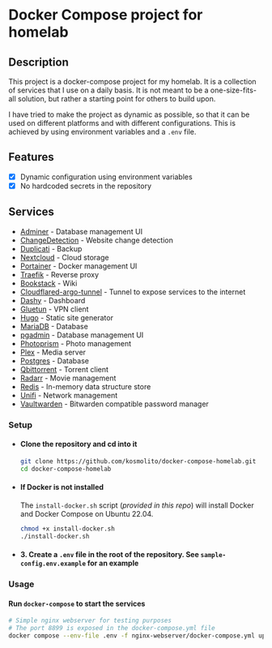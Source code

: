 # Docker Compose project for homelab

## Description

This project is a docker-compose project for my homelab. It is a collection of services that I use on a daily basis. It is not meant to be a one-size-fits-all solution, but rather a starting point for others to build upon.

I have tried to make the project as dynamic as possible, so that it can be used on different platforms and with different configurations. This is achieved by using environment variables and a `.env` file.

## Features

- [x] Dynamic configuration using environment variables
- [X] No hardcoded secrets in the repository

## Services

- [Adminer](https://www.adminer.org/) - Database management UI
- [ChangeDetection](https://www.changedetection.com/) - Website change detection
- [Duplicati](https://www.duplicati.com/) - Backup
- [Nextcloud](https://nextcloud.com/) - Cloud storage
- [Portainer](https://www.portainer.io/) - Docker management UI
- [Traefik](https://traefik.io/) - Reverse proxy
- [Bookstack](https://www.bookstackapp.com/) - Wiki
- [Cloudflared-argo-tunnel](https://developers.cloudflare.com/argo-tunnel/) - Tunnel to expose services to the internet
- [Dashy](https://dashy.to/) - Dashboard
- [Gluetun](https://github.com/qdm12/gluetun) - VPN client
- [Hugo](https://gohugo.io/) - Static site generator
- [MariaDB](https://mariadb.org/) - Database
- [pgadmin](https://www.pgadmin.org/) - Database management UI
- [Photoprism](https://photoprism.app/) - Photo management
- [Plex](https://www.plex.tv/) - Media server
- [Postgres](https://www.postgresql.org/) - Database
- [Qbittorrent](https://www.qbittorrent.org/) - Torrent client
- [Radarr](https://radarr.video/) - Movie management
- [Redis](https://redis.io/) - In-memory data structure store
- [Unifi](https://www.ui.com/software/) - Network management
- [Vaultwarden](https://github.com/dani-garcia/vaultwarden) - Bitwarden compatible password manager

### Setup

- #### Clone the repository and cd into it

    ```bash
    git clone https://github.com/kosmolito/docker-compose-homelab.git
    cd docker-compose-homelab
    ```

- #### If Docker is not installed

    The `install-docker.sh` script (*provided in this repo*) will install Docker and Docker Compose on Ubuntu 22.04.

    ```bash
    chmod +x install-docker.sh
    ./install-docker.sh
    ```

- #### 3. Create a `.env` file in the root of the repository. See `sample-config.env.example` for an example

### Usage

#### Run `docker-compose` to start the services

```bash
# Simple nginx webserver for testing purposes
# The port 8899 is exposed in the docker-compose.yml file
docker compose --env-file .env -f nginx-webserver/docker-compose.yml up -d
```
